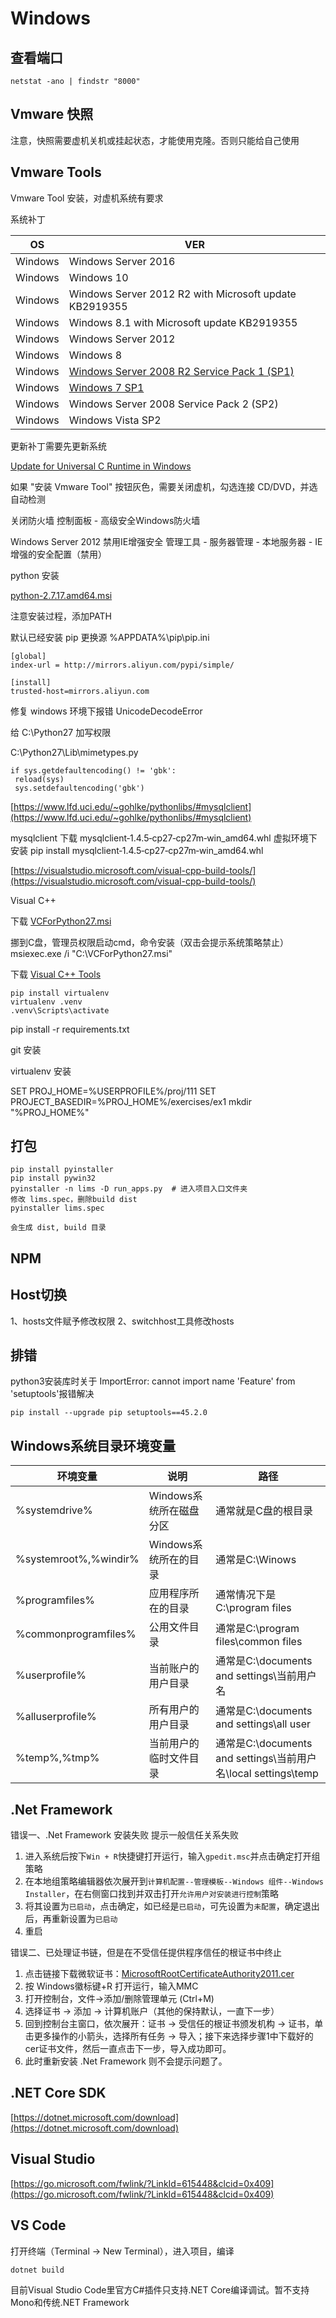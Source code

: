 # Windows

## 查看端口

```
netstat -ano | findstr "8000"
```


## Vmware 快照

注意，快照需要虚机关机或挂起状态，才能使用克隆。否则只能给自己使用

## Vmware Tools
Vmware Tool 安装，对虚机系统有要求

系统补丁

OS | VER
--- | ---
Windows | Windows Server 2016
Windows | Windows 10
Windows | Windows Server 2012 R2 with Microsoft update KB2919355
Windows | Windows 8.1 with Microsoft update KB2919355
Windows | Windows Server 2012
Windows | Windows 8
Windows | [Windows Server 2008 R2 Service Pack 1 (SP1)](https://www.microsoft.com/zh-CN/download/details.aspx?id=5842)
Windows | [Windows 7 SP1](https://www.microsoft.com/zh-CN/download/details.aspx?id=5842)
Windows | Windows Server 2008 Service Pack 2 (SP2)
Windows | Windows Vista SP2

更新补丁需要先更新系统

[Update for Universal C Runtime in Windows](https://support.microsoft.com/en-us/help/2999226/update-for-universal-c-runtime-in-windows)

如果 "安装 Vmware Tool" 按钮灰色，需要关闭虚机，勾选连接 CD/DVD，并选自动检测

关闭防火墙
控制面板 - 高级安全Windows防火墙

Windows Server 2012 禁用IE增强安全
管理工具 - 服务器管理 - 本地服务器 - IE增强的安全配置（禁用）

python 安装

[python-2.7.17.amd64.msi](https://www.python.org/ftp/python/2.7.17/python-2.7.17.amd64.msi)

注意安装过程，添加PATH



默认已经安装 pip
更换源
%APPDATA%\pip\pip.ini
```
[global]
index-url = http://mirrors.aliyun.com/pypi/simple/

[install]
trusted-host=mirrors.aliyun.com
```

修复 windows 环境下报错 UnicodeDecodeError

给 C:\Python27 加写权限

C:\Python27\Lib\mimetypes.py
```
if sys.getdefaultencoding() != 'gbk': 
 reload(sys) 
 sys.setdefaultencoding('gbk')
```


[https://www.lfd.uci.edu/~gohlke/pythonlibs/#mysqlclient](https://www.lfd.uci.edu/~gohlke/pythonlibs/#mysqlclient)

mysqlclient
下载 mysqlclient‑1.4.5‑cp27‑cp27m‑win_amd64.whl
虚拟环境下安装
pip install mysqlclient‑1.4.5‑cp27‑cp27m‑win_amd64.whl

[https://visualstudio.microsoft.com/visual-cpp-build-tools/](https://visualstudio.microsoft.com/visual-cpp-build-tools/)

Visual C++

下载 [VCForPython27.msi](https://aka.ms/vcpython27)

挪到C盘，管理员权限启动cmd，命令安装（双击会提示系统策略禁止）
msiexec.exe /i "C:\VCForPython27.msi"

下载 [Visual C++ Tools](https://aka.ms/vs/16/release/RemoteTools.amd64ret.chs.exe)


```
pip install virtualenv
virtualenv .venv
.venv\Scripts\activate
```

pip install -r requirements.txt

git 安装

virtualenv 安装


SET PROJ_HOME=%USERPROFILE%/proj/111
SET PROJECT_BASEDIR=%PROJ_HOME%/exercises/ex1
mkdir "%PROJ_HOME%"

## 打包

```
pip install pyinstaller
pip install pywin32
pyinstaller -n lims -D run_apps.py  # 进入项目入口文件夹
修改 lims.spec，删除build dist
pyinstaller lims.spec

会生成 dist, build 目录
```

## NPM

## Host切换
1、hosts文件赋予修改权限
2、switchhost工具修改hosts


## 排错

python3安装库时关于 ImportError: cannot import name 'Feature' from 'setuptools'报错解决

```
pip install --upgrade pip setuptools==45.2.0
```

## Windows系统目录环境变量

环境变量 | 说明 | 路径
--- | --- | ---
%systemdrive% | Windows系统所在磁盘分区 | 通常就是C盘的根目录
%systemroot%,%windir% | Windows系统所在的目录 | 通常是C:\Winows
%programfiles% | 应用程序所在的目录 | 通常情况下是C:\program files
%commonprogramfiles% | 公用文件目录 | 通常是C:\program files\common files
%userprofile% | 当前账户的用户目录 | 通常是C:\documents and settings\当前用户名
%alluserprofile% | 所有用户的用户目录 | 通常是C:\documents and settings\all user
%temp%,%tmp% | 当前用户的临时文件目录 | 通常是C:\documents and settings\当前用户名\local settings\temp


## .Net Framework

错误一、.Net Framework 安装失败 提示一般信任关系失败

1. 进入系统后按下`Win + R`快捷键打开运行，输入`gpedit.msc`并点击确定打开组策略
2. 在本地组策略编辑器依次展开到`计算机配置--管理模板--Windows 组件--Windows Installer`，在右侧窗口找到并双击打开`允许用户对安装进行控制`策略
3. 将其设置为`已启动`，点击确定，如已经是`已启动`，可先设置为`未配置`，确定退出后，再重新设置为`已启动`
4. 重启

错误二、已处理证书链，但是在不受信任提供程序信任的根证书中终止

1. 点击链接下载微软证书：[MicrosoftRootCertificateAuthority2011.cer](http://download.microsoft.com/download/2/4/8/248D8A62-FCCD-475C-85E7-6ED59520FC0F/MicrosoftRootCertificateAuthority2011.cer)
2. 按 Windows徽标键+R 打开运行，输入MMC
3. 打开控制台，文件→添加/删除管理单元 (Ctrl+M)
4. 选择证书 → 添加 → 计算机账户（其他的保持默认，一直下一步）
5. 回到控制台主窗口，依次展开：证书 → 受信任的根证书颁发机构 → 证书，单击更多操作的小箭头，选择所有任务 → 导入；接下来选择步骤1中下载好的cer证书文件，然后一直点击下一步，导入成功即可。
6. 此时重新安装 .Net Framework 则不会提示问题了。


## .NET Core SDK

[https://dotnet.microsoft.com/download](https://dotnet.microsoft.com/download)

## Visual Studio

[https://go.microsoft.com/fwlink/?LinkId=615448&clcid=0x409](https://go.microsoft.com/fwlink/?LinkId=615448&clcid=0x409)

## VS Code

打开终端（Terminal -> New Terminal），进入项目，编译
```
dotnet build
```

目前Visual Studio Code里官方C#插件只支持.NET Core编译调试。暂不支持Mono和传统.NET Framework

